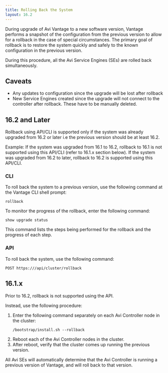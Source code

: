 ```yaml
---
title: Rolling Back the System
layout: 16.2
---
```

During upgrade of Avi Vantage to a new software version, Vantage performs a snapshot of the configuration from the previous version to allow for a rollback in the case of special circumstances. The primary goal of rollback is to restore the system quickly and safely to the known configuration in the previous version.

During this procedure, all the Avi Service Engines (SEs) are rolled back simultaneously.

## Caveats

* Any updates to configuration since the upgrade will be lost after rollback
* New Service Engines created since the upgrade will not connect to the controller after rollback. These have to be manually deleted. 

## 16.2 and Later

Rollback using API/CLI is supported only if the system was already upgraded from 16.2 or later i.e the previous version should be at least 16.2.  

Example: If the system was upgraded from 16.1 to 16.2, rollback to 16.1 is not supported using this API/CLI (refer to 16.1.x section below). 
If the system was upgraded from 16.2 to later, rollback to 16.2 is supported using this API/CLI.  

### CLI

To roll back the system to a previous version, use the following command at the Vantage CLI shell prompt:

<pre><code class="language-lua">rollback</code></pre>  

To monitor the progress of the rollback, enter the following command:

<pre><code class="language-lua">show upgrade status</code></pre>  

This command lists the steps being performed for the rollback and the progress of each step.

### API

To roll back the system, use the following command:

<pre><code class="language-lua">POST https:///api/cluster/rollback</code></pre>  

## 16.1.x

Prior to 16.2, rollback is not supported using the API.

Instead, use the following procedure:
<ol> 
 <li>Enter the following command separately on each Avi Controller node in the cluster:<br> 
  <!-- Crayon Syntax Highlighter v2.7.1 --> <pre><code class="language-lua">/bootstrap/install.sh --rollback</code></pre> 
  <!-- [Format Time: 0.0010 seconds] --> </li> 
 <li>Reboot each of the Avi Controller nodes in the cluster.</li> 
 <li>After reboot, verify that the cluster comes up running the previous version.</li> 
</ol> 

All Avi SEs will automatically determine that the Avi Controller is running a previous version of Vantage, and will roll back to that version.

